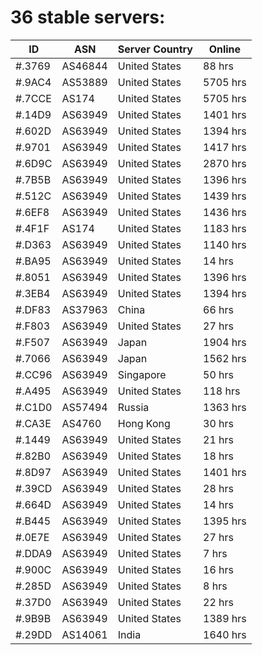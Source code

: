 # 36 stable servers:

| ID | ASN | Server Country | Online |
| ------ | ------ | ------ | ------ |
| #.3769 | AS46844 | United States | 88 hrs |
| #.9AC4 | AS53889 | United States | 5705 hrs |
| #.7CCE | AS174 | United States | 5705 hrs |
| #.14D9 | AS63949 | United States | 1401 hrs |
| #.602D | AS63949 | United States | 1394 hrs |
| #.9701 | AS63949 | United States | 1417 hrs |
| #.6D9C | AS63949 | United States | 2870 hrs |
| #.7B5B | AS63949 | United States | 1396 hrs |
| #.512C | AS63949 | United States | 1439 hrs |
| #.6EF8 | AS63949 | United States | 1436 hrs |
| #.4F1F | AS174 | United States | 1183 hrs |
| #.D363 | AS63949 | United States | 1140 hrs |
| #.BA95 | AS63949 | United States | 14 hrs |
| #.8051 | AS63949 | United States | 1396 hrs |
| #.3EB4 | AS63949 | United States | 1394 hrs |
| #.DF83 | AS37963 | China | 66 hrs |
| #.F803 | AS63949 | United States | 27 hrs |
| #.F507 | AS63949 | Japan | 1904 hrs |
| #.7066 | AS63949 | Japan | 1562 hrs |
| #.CC96 | AS63949 | Singapore | 50 hrs |
| #.A495 | AS63949 | United States | 118 hrs |
| #.C1D0 | AS57494 | Russia | 1363 hrs |
| #.CA3E | AS4760 | Hong Kong | 30 hrs |
| #.1449 | AS63949 | United States | 21 hrs |
| #.82B0 | AS63949 | United States | 18 hrs |
| #.8D97 | AS63949 | United States | 1401 hrs |
| #.39CD | AS63949 | United States | 28 hrs |
| #.664D | AS63949 | United States | 14 hrs |
| #.B445 | AS63949 | United States | 1395 hrs |
| #.0E7E | AS63949 | United States | 27 hrs |
| #.DDA9 | AS63949 | United States | 7 hrs |
| #.900C | AS63949 | United States | 16 hrs |
| #.285D | AS63949 | United States | 8 hrs |
| #.37D0 | AS63949 | United States | 22 hrs |
| #.9B9B | AS63949 | United States | 1389 hrs |
| #.29DD | AS14061 | India | 1640 hrs |

